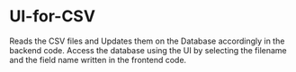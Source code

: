 # UI-for-CSV

Reads the CSV files and Updates them on the Database accordingly in the backend code.
Access the database using the UI by selecting the filename and the field name written in the frontend code.




